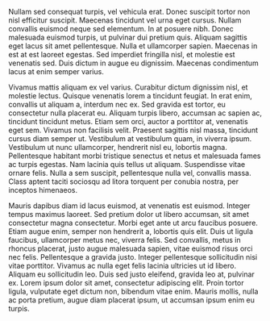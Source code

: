 Nullam sed consequat turpis, vel vehicula erat. Donec suscipit tortor non nisl efficitur suscipit. Maecenas tincidunt vel urna eget cursus. Nullam convallis euismod neque sed elementum. In at posuere nibh. Donec malesuada euismod turpis, ut pulvinar dui pretium quis. Aliquam sagittis eget lacus sit amet pellentesque. Nulla et ullamcorper sapien. Maecenas in est at est laoreet egestas. Sed imperdiet fringilla nisl, et molestie est venenatis sed. Duis dictum in augue eu dignissim. Maecenas condimentum lacus at enim semper varius.

Vivamus mattis aliquam ex vel varius. Curabitur dictum dignissim nisl, et molestie lectus. Quisque venenatis lorem a tincidunt feugiat. In erat enim, convallis ut aliquam a, interdum nec ex. Sed gravida est tortor, eu consectetur nulla placerat eu. Aliquam turpis libero, accumsan ac sapien ac, tincidunt tincidunt metus. Etiam sem orci, auctor a porttitor at, venenatis eget sem. Vivamus non facilisis velit. Praesent sagittis nisl massa, tincidunt cursus diam semper ut. Vestibulum at vestibulum quam, in viverra ipsum. Vestibulum ut nunc ullamcorper, hendrerit nisl eu, lobortis magna. Pellentesque habitant morbi tristique senectus et netus et malesuada fames ac turpis egestas. Nam lacinia quis tellus ut aliquam. Suspendisse vitae ornare felis. Nulla a sem suscipit, pellentesque nulla vel, convallis massa. Class aptent taciti sociosqu ad litora torquent per conubia nostra, per inceptos himenaeos.

Mauris dapibus diam id lacus euismod, at venenatis est euismod. Integer tempus maximus laoreet. Sed pretium dolor ut libero accumsan, sit amet consectetur magna consectetur. Morbi eget ante ut arcu faucibus posuere. Etiam augue enim, semper non hendrerit a, lobortis quis elit. Duis ut ligula faucibus, ullamcorper metus nec, viverra felis. Sed convallis, metus in rhoncus placerat, justo augue malesuada sapien, vitae euismod risus orci nec felis. Pellentesque a gravida justo. Integer pellentesque sollicitudin nisi vitae porttitor. Vivamus ac nulla eget felis lacinia ultricies ut id libero. Aliquam eu sollicitudin leo. Duis sed justo eleifend, gravida leo at, pulvinar ex. Lorem ipsum dolor sit amet, consectetur adipiscing elit. Proin tortor ligula, vulputate eget dictum non, bibendum vitae enim. Mauris mollis, nulla ac porta pretium, augue diam placerat ipsum, ut accumsan ipsum enim eu turpis.